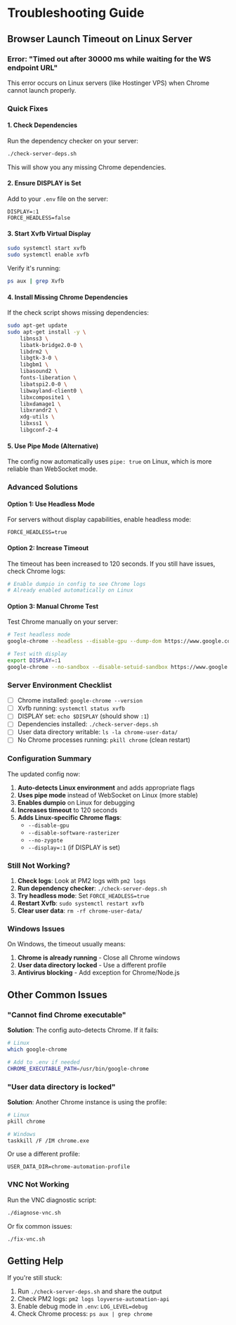 # Troubleshooting Guide

## Browser Launch Timeout on Linux Server

### Error: "Timed out after 30000 ms while waiting for the WS endpoint URL"

This error occurs on Linux servers (like Hostinger VPS) when Chrome cannot launch properly.

### Quick Fixes

#### 1. Check Dependencies

Run the dependency checker on your server:

```bash
./check-server-deps.sh
```

This will show you any missing Chrome dependencies.

#### 2. Ensure DISPLAY is Set

Add to your `.env` file on the server:

```env
DISPLAY=:1
FORCE_HEADLESS=false
```

#### 3. Start Xvfb Virtual Display

```bash
sudo systemctl start xvfb
sudo systemctl enable xvfb
```

Verify it's running:

```bash
ps aux | grep Xvfb
```

#### 4. Install Missing Chrome Dependencies

If the check script shows missing dependencies:

```bash
sudo apt-get update
sudo apt-get install -y \
    libnss3 \
    libatk-bridge2.0-0 \
    libdrm2 \
    libgtk-3-0 \
    libgbm1 \
    libasound2 \
    fonts-liberation \
    libatspi2.0-0 \
    libwayland-client0 \
    libxcomposite1 \
    libxdamage1 \
    libxrandr2 \
    xdg-utils \
    libxss1 \
    libgconf-2-4
```

#### 5. Use Pipe Mode (Alternative)

The config now automatically uses `pipe: true` on Linux, which is more reliable than WebSocket mode.

### Advanced Solutions

#### Option 1: Use Headless Mode

For servers without display capabilities, enable headless mode:

```env
FORCE_HEADLESS=true
```

#### Option 2: Increase Timeout

The timeout has been increased to 120 seconds. If you still have issues, check Chrome logs:

```bash
# Enable dumpio in config to see Chrome logs
# Already enabled automatically on Linux
```

#### Option 3: Manual Chrome Test

Test Chrome manually on your server:

```bash
# Test headless mode
google-chrome --headless --disable-gpu --dump-dom https://www.google.com

# Test with display
export DISPLAY=:1
google-chrome --no-sandbox --disable-setuid-sandbox https://www.google.com
```

### Server Environment Checklist

- [ ] Chrome installed: `google-chrome --version`
- [ ] Xvfb running: `systemctl status xvfb`
- [ ] DISPLAY set: `echo $DISPLAY` (should show `:1`)
- [ ] Dependencies installed: `./check-server-deps.sh`
- [ ] User data directory writable: `ls -la chrome-user-data/`
- [ ] No Chrome processes running: `pkill chrome` (clean restart)

### Configuration Summary

The updated config now:

1. **Auto-detects Linux environment** and adds appropriate flags
2. **Uses pipe mode** instead of WebSocket on Linux (more stable)
3. **Enables dumpio** on Linux for debugging
4. **Increases timeout** to 120 seconds
5. **Adds Linux-specific Chrome flags**:
   - `--disable-gpu`
   - `--disable-software-rasterizer`
   - `--no-zygote`
   - `--display=:1` (if DISPLAY is set)

### Still Not Working?

1. **Check logs**: Look at PM2 logs with `pm2 logs`
2. **Run dependency checker**: `./check-server-deps.sh`
3. **Try headless mode**: Set `FORCE_HEADLESS=true`
4. **Restart Xvfb**: `sudo systemctl restart xvfb`
5. **Clear user data**: `rm -rf chrome-user-data/`

### Windows Issues

On Windows, the timeout usually means:

1. **Chrome is already running** - Close all Chrome windows
2. **User data directory locked** - Use a different profile
3. **Antivirus blocking** - Add exception for Chrome/Node.js

## Other Common Issues

### "Cannot find Chrome executable"

**Solution**: The config auto-detects Chrome. If it fails:

```bash
# Linux
which google-chrome

# Add to .env if needed
CHROME_EXECUTABLE_PATH=/usr/bin/google-chrome
```

### "User data directory is locked"

**Solution**: Another Chrome instance is using the profile:

```bash
# Linux
pkill chrome

# Windows
taskkill /F /IM chrome.exe
```

Or use a different profile:

```env
USER_DATA_DIR=chrome-automation-profile
```

### VNC Not Working

Run the VNC diagnostic script:

```bash
./diagnose-vnc.sh
```

Or fix common issues:

```bash
./fix-vnc.sh
```

## Getting Help

If you're still stuck:

1. Run `./check-server-deps.sh` and share the output
2. Check PM2 logs: `pm2 logs loyverse-automation-api`
3. Enable debug mode in `.env`: `LOG_LEVEL=debug`
4. Check Chrome process: `ps aux | grep chrome`
